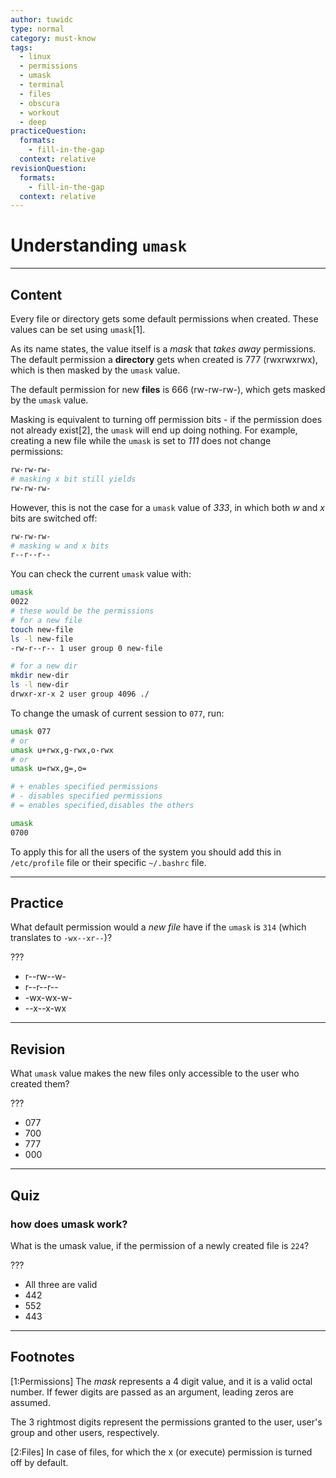 ```yaml
---
author: tuwidc
type: normal
category: must-know
tags:
  - linux
  - permissions
  - umask
  - terminal
  - files
  - obscura
  - workout
  - deep
practiceQuestion:
  formats:
    - fill-in-the-gap
  context: relative
revisionQuestion:
  formats:
    - fill-in-the-gap
  context: relative
---
```


# Understanding `umask`


---

## Content

Every file or directory gets some default permissions when created. These values can be set using `umask`[1].

As its name states, the value itself is a *mask* that *takes away* permissions. The default permission a **directory** gets when created is 777 (rwxrwxrwx), which is then masked by the `umask` value.

The default permission for new **files** is 666 (rw-rw-rw-), which gets masked by the `umask` value.

Masking is equivalent to turning off permission bits - if the permission does not already exist[2], the `umask` will end up doing nothing. For example, creating a new file while the `umask` is set to *111* does not change permissions:

```bash
rw-rw-rw-
# masking x bit still yields
rw-rw-rw-
```

However, this is not the case for a `umask` value of *333*, in which both *w* and *x* bits are switched off:

```bash
rw-rw-rw-
# masking w and x bits
r--r--r--
```

You can check the current `umask` value with:

```bash
umask
0022
# these would be the permissions
# for a new file
touch new-file
ls -l new-file
-rw-r--r-- 1 user group 0 new-file

# for a new dir
mkdir new-dir
ls -l new-dir
drwxr-xr-x 2 user group 4096 ./
```

To change the umask of current session to `077`, run:

```bash
umask 077
# or
umask u+rwx,g-rwx,o-rwx
# or
umask u=rwx,g=,o=

# + enables specified permissions
# - disables specified permissions
# = enables specified,disables the others

umask
0700
```

To apply this for all the users of the system you should add this in `/etc/profile` file or their specific `~/.bashrc` file.


---

## Practice

What default permission would a *new file* have if the `umask` is `314` (which translates to `-wx--xr--`)?

???

- r--rw--w-
- r--r--r--
- -wx-wx-w-
- --x--x-wx


---

## Revision

What `umask` value makes the new files only accessible to the user who created them?

???

- 077
- 700
- 777
- 000


---

## Quiz

### how does umask work?


What is the umask value, if the permission of a newly created file is `224`?

 ???

- All three are valid
- 442
- 552
- 443


---

## Footnotes

[1:Permissions]
The *mask* represents a 4 digit value, and it is a valid octal number. If fewer digits are passed as an argument, leading zeros are assumed.

The 3 rightmost digits represent the permissions granted to the user, user's group and other users, respectively.

[2:Files]
In case of files, for which the x (or execute) permission is turned off by default.
